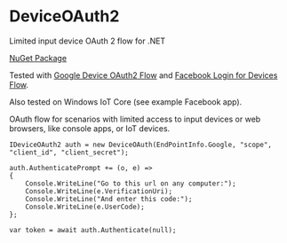 # DeviceOAuth2
Limited input device OAuth 2 flow for .NET

[NuGet Package](https://www.nuget.org/packages/DeviceOAuth2/)

Tested with [Google Device OAuth2 Flow](https://developers.google.com/identity/protocols/OAuth2ForDevices) and [Facebook Login for Devices Flow](https://developers.facebook.com/docs/facebook-login/for-devices).

Also tested on Windows IoT Core (see example Facebook app).

OAuth flow for scenarios with limited access to input devices or web browsers, like console apps, or IoT devices.

    IDeviceOAuth2 auth = new DeviceOAuth(EndPointInfo.Google, "scope", "client_id", "client_secret");

    auth.AuthenticatePrompt += (o, e) =>
    {
        Console.WriteLine("Go to this url on any computer:");
        Console.WriteLine(e.VerificationUri);
        Console.WriteLine("And enter this code:");
        Console.WriteLine(e.UserCode);
    };

    var token = await auth.Authenticate(null);

    
